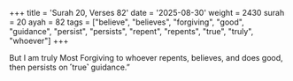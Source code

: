 +++
title = 'Surah 20, Verses 82'
date = '2025-08-30'
weight = 2430
surah = 20
ayah = 82
tags = ["believe", "believes", "forgiving", "good", "guidance", "persist", "persists", "repent", "repents", "true", "truly", "whoever"]
+++

But I am truly Most Forgiving to whoever repents, believes, and does good, then persists on ˹true˺ guidance.”